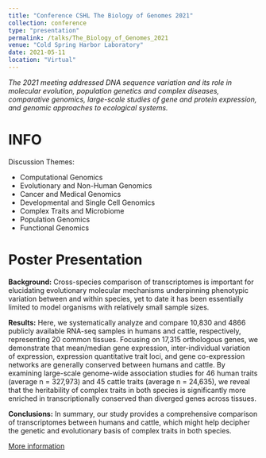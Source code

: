 ```yaml
---
title: "Conference CSHL The Biology of Genomes 2021"
collection: conference
type: "presentation"
permalink: /talks/The_Biology_of_Genomes_2021
venue: "Cold Spring Harbor Laboratory"
date: 2021-05-11
location: "Virtual"
---
```


*The 2021 meeting addressed DNA sequence variation and its role in molecular evolution, population genetics and complex diseases, comparative genomics, large-scale studies of gene and protein expression, and genomic approaches to ecological systems.*

INFO
======
Discussion Themes:

- Computational Genomics
- Evolutionary and Non-Human Genomics
- Cancer and Medical Genomics
- Developmental and Single Cell Genomics
- Complex Traits and Microbiome
- Population Genomics
- Functional Genomics


Poster Presentation
======
**Background:**
Cross-species comparison of transcriptomes is important for elucidating evolutionary molecular mechanisms underpinning phenotypic variation between and within species, yet to date it has been essentially limited to model organisms with relatively small sample sizes.

**Results:**
Here, we systematically analyze and compare 10,830 and 4866 publicly available RNA-seq samples in humans and cattle, respectively, representing 20 common tissues. Focusing on 17,315 orthologous genes, we demonstrate that mean/median gene expression, inter-individual variation of expression, expression quantitative trait loci, and gene co-expression networks are generally conserved between humans and cattle. By examining large-scale genome-wide association studies for 46 human traits (average n = 327,973) and 45 cattle traits (average n = 24,635), we reveal that the heritability of complex traits in both species is significantly more enriched in transcriptionally conserved than diverged genes across tissues.

**Conclusions:**
In summary, our study provides a comprehensive comparison of transcriptomes between humans and cattle, which might help decipher the genetic and evolutionary basis of complex traits in both species.

[More information](https://genomebiology.biomedcentral.com/articles/10.1186/s13059-022-02745-4)


